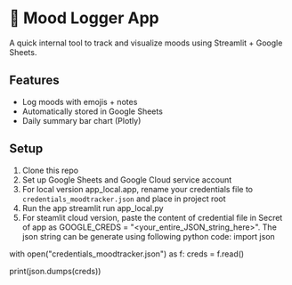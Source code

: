 # 🧠 Mood Logger App

A quick internal tool to track and visualize moods using Streamlit + Google Sheets.

## Features
- Log moods with emojis + notes
- Automatically stored in Google Sheets
- Daily summary bar chart (Plotly)

## Setup

1. Clone this repo
2. Set up Google Sheets and Google Cloud service account
3. For local version app_local.app, rename your credentials file to `credentials_moodtracker.json` and place in project root 
4. Run the app streamlit run app_local.py
5. For steamlit cloud version, paste the content of credential file in Secret of app as GOOGLE_CREDS = "<your_entire_JSON_string_here>". The json string can be generate using following python code:
import json

with open("credentials_moodtracker.json") as f:
    creds = f.read()

print(json.dumps(creds))
